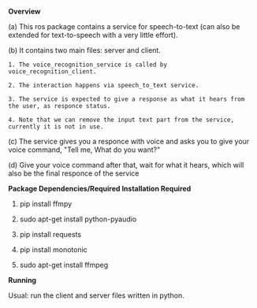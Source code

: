 **Overview** 

(a) This ros package contains a service for speech-to-text (can also be extended for text-to-speech with a very little effort). 

(b) It contains two main files: server and client. 

    1. The voice_recognition_service is called by voice_recognition_client. 
    
    2. The interaction happens via speech_to_text service. 
    
    3. The service is expected to give a response as what it hears from the user, as responce status. 
    
    4. Note that we can remove the input text part from the service, currently it is not in use.
  
(c) The service gives you a responce with voice and asks you to give your voice command, "Tell me, What do you want?"

(d) Give your voice command after that, wait for what it hears, which will also be the final responce of the service

**Package Dependencies/Required Installation Required**

1. pip install ffmpy

2. sudo apt-get install python-pyaudio

3. pip install requests

4. pip install monotonic

5. sudo apt-get install ffmpeg

**Running**

Usual: run the client and server files written in python.

